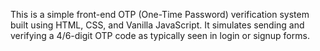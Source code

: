 This is a simple front-end OTP (One-Time Password) verification system built using HTML, CSS, and Vanilla JavaScript. It simulates sending and verifying a 4/6-digit OTP code as typically seen in login or signup forms.

